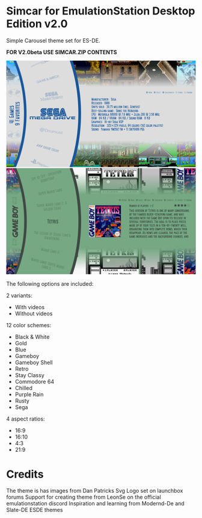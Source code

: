 # Simcar for EmulationStation Desktop Edition v2.0

Simple Carousel theme set for ES-DE.

**FOR V2.0beta USE SIMCAR.ZIP CONTENTS**

![systems](system.png)
![games](game.png)

The following options are included:

2 variants:

- With videos
- Without videos

12 color schemes:

- Black & White
- Gold
- Blue
- Gameboy
- Gameboy Shell
- Retro
- Stay Classy
- Commodore 64
- Chilled
- Purple Rain
- Rusty
- Sega

4 aspect ratios:

- 16:9
- 16:10
- 4:3
- 21:9

# Credits

The theme is has images from Dan Patricks Svg Logo set on launchbox forums
Support for creating theme from LeonSe on the official emulationstation discord
Inspiration and learning from Modernd-De and Slate-DE ESDE themes
